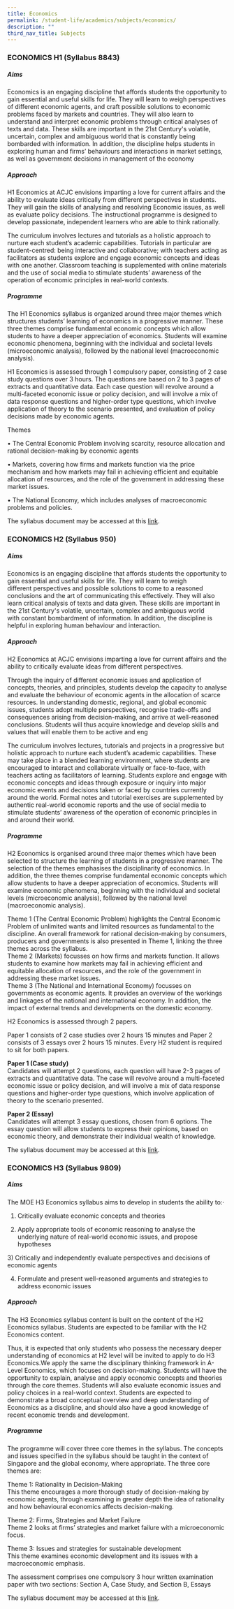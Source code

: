 ```yaml
---
title: Economics
permalink: /student-life/academics/subjects/economics/
description: ""
third_nav_title: Subjects
---
```

### ECONOMICS H1 (Syllabus 8843)  


##### Aims

Economics is an engaging discipline that affords students the opportunity&nbsp;to gain essential and useful skills for life. They will learn to weigh perspectives of different economic agents, and craft possible solutions to economic problems faced by markets and countries. They will also learn to understand and interpret economic problems through critical&nbsp;analyses of texts and data. These skills are important in the 21st&nbsp;Century's volatile, uncertain, complex and ambiguous world that is constantly being bombarded with information. In addition, the discipline helps students&nbsp;in exploring human and firms’ behaviours and interactions in market settings, as well as government decisions in management of the economy 

##### Approach

H1 Economics at ACJC envisions imparting a love for current affairs and the ability to evaluate ideas critically from different perspectives in students. They will gain the skills of analysing and resolving Economic issues, as well as evaluate policy decisions. The instructional programme is designed to develop passionate, independent learners who are able to think rationally.&nbsp;

The curriculum involves lectures and tutorials as a holistic approach to nurture each student’s academic capabilities. Tutorials in particular are student-centred: being interactive and collaborative; with teachers acting as facilitators as students explore and engage economic concepts and ideas with one another. Classroom teaching is supplemented with online materials and the use of social media to stimulate students’ awareness of the operation of economic principles in real-world contexts.


##### Programme

The H1 Economics syllabus is organized around three major themes which structures students’ learning of economics in a progressive manner. These three themes comprise fundamental economic concepts which allow students to have a deeper appreciation of economics. Students will examine economic phenomena, beginning with the individual and societal levels (microeconomic analysis), followed by the national level (macroeconomic analysis).

H1 Economics is assessed through 1 compulsory paper, consisting of 2 case study questions over 3 hours. The questions are based on 2 to 3 pages of extracts and quantitative data. Each case question will revolve around a multi-faceted economic issue or policy decision, and will involve a mix of data response questions and higher-order type questions, which involve application of theory to the scenario presented, and evaluation of policy decisions made by economic agents.

Themes

• The Central Economic Problem involving scarcity, resource allocation and rational decision-making by economic agents

• Markets, covering how firms and markets function via the price mechanism and how markets may fail in achieving efficient and equitable allocation of resources, and the role of the government in addressing these market issues.

• The National Economy, which includes analyses of macroeconomic problems and policies.

The syllabus document may be accessed at this&nbsp;[link](https://www.seab.gov.sg/docs/default-source/national-examinations/syllabus/alevel/2020syllabus/8823_y20_sy.pdf).


### ECONOMICS H2 (Syllabus 950)

##### Aims


Economics is an engaging discipline that affords students the opportunity&nbsp;to gain essential and useful skills for life. They will learn to weigh different&nbsp;perspectives and possible solutions to come to a reasoned conclusions&nbsp;and the art of communicating this effectively. They will also learn critical&nbsp;analysis of texts and data given. These skills are important in the 21st&nbsp;Century's volatile, uncertain, complex and ambiguous world with&nbsp;constant bombardment of information. In addition, the discipline is helpful&nbsp;in exploring human behaviour and interaction.

  

##### Approach


H2 Economics at ACJC envisions imparting a love for current affairs and the ability to critically evaluate ideas from different perspectives.

  

Through the inquiry of different economic issues and application of concepts, theories, and principles, students develop the capacity to analyse and evaluate the behaviour of economic agents in the allocation of scarce resources. In understanding domestic, regional, and global economic issues, students adopt multiple perspectives, recognise trade-offs and consequences arising from decision-making, and arrive at well-reasoned conclusions. Students will thus acquire&nbsp;knowledge and develop skills and values that will enable them to be active and eng

  

The curriculum involves lectures, tutorials and projects in a progressive but holistic approach to nurture each student’s academic capabilities. These may take place in a blended learning environment, where students are encouraged to interact and collaborate virtually or face-to-face, with teachers acting as facilitators of learning. Students explore and engage with economic concepts and ideas through exposure or inquiry into major economic events and decisions taken or faced by countries currently around the world. Formal notes and tutorial exercises are supplemented by authentic real-world economic reports and the use of social media to stimulate students’ awareness of the operation of economic principles in and around their world.  

##### Programme

H2 Economics is organised around three major themes which have been selected to structure the learning of students in a progressive manner. The selection of the themes emphasises the disciplinarity of economics. In addition, the three themes comprise fundamental economic concepts which allow students to have a deeper appreciation of economics. Students will examine economic phenomena, beginning with the individual and societal levels (microeconomic analysis), followed by the national level (macroeconomic analysis).  
  
Theme 1 (The Central Economic Problem) highlights the Central Economic Problem of unlimited wants and limited resources as fundamental to the discipline. An overall framework for rational decision-making by consumers, producers and governments is also presented in Theme 1, linking the three themes across the syllabus.&nbsp; &nbsp; <br>
Theme 2 (Markets) focusses on how firms and markets function. It allows students to examine how markets may fail in achieving efficient and equitable allocation of resources, and the role of the government in addressing these market issues. <br>Theme 3 (The National and International Economy) focusses on governments as economic agents. It provides an overview of the workings and linkages of the national and international economy. In addition, the impact of external trends and developments on the domestic economy.&nbsp;  
  
H2 Economics is assessed through 2 papers.  
  
Paper 1 consists of 2 case studies over 2 hours 15 minutes and Paper 2 consists of 3 essays over 2 hours 15 minutes. Every H2 student is required to sit for both papers.  
  
**Paper 1 (Case study)**  
Candidates will attempt 2 questions, each question will have 2-3 pages of extracts and quantitative data. The case will revolve around a multi-faceted economic issue or policy decision, and will involve a mix of data response questions and higher-order type questions, which involve application of theory to the scenario presented.  
  
**Paper 2 (Essay)**  
Candidates will attempt 3 essay questions, chosen from 6 options. The essay question will allow students to express their opinions, based on economic theory, and demonstrate their individual wealth of knowledge.

The syllabus document may be accessed at this&nbsp;[link](https://www.seab.gov.sg/docs/default-source/national-examinations/syllabus/alevel/2023syllabus/9570_y23_sy.pdf).


### ECONOMICS H3 (Syllabus 9809)


##### Aims



The MOE H3 Economics syllabus aims to develop in students the ability to:·

1) Critically evaluate economic concepts and theories&nbsp; &nbsp;&nbsp;

2) Apply appropriate tools of economic reasoning to analyse the underlying nature of real-world economic issues, and propose hypotheses

3)&nbsp;Critically and independently evaluate perspectives and decisions of economic agents

4) Formulate and present well-reasoned arguments and strategies to address economic issues



  

##### Approach



The H3 Economics syllabus content is built on the content of the H2 Economics syllabus. Students are expected to be familiar with the H2 Economics content.&nbsp;

Thus, it is expected that only students who possess the necessary deeper understanding of economics at H2 level will be invited to apply to do H3 Economics.We apply the same the disciplinary thinking framework in A-Level Economics, which focuses on decision-making. Students will have the opportunity to explain, analyse and apply economic concepts and theories through the core themes. Students will also evaluate economic issues and policy choices in a real-world context.&nbsp;Students are expected to demonstrate a broad conceptual overview and deep understanding of Economics as a discipline, and should also have a good knowledge of recent economic trends and development.



##### Programme  

   

 The programme will cover three core themes in the syllabus. The concepts and issues specified in the syllabus should be taught in the context of Singapore and the global economy, where appropriate. The three core themes are:  


  

Theme 1: Rationality in Decision-Making&nbsp; <br>
This theme encourages a more thorough study of decision-making by economic agents, through examining in greater depth the idea of rationality and how behavioural economics affects decision-making.

  

Theme 2: Firms, Strategies and Market Failure&nbsp; <br>
Theme 2 looks at firms’ strategies and market failure with a microeconomic focus.&nbsp;

  

Theme 3: Issues and strategies for sustainable development&nbsp; <br>
This theme examines economic development and its issues with a macroeconomic emphasis.

  

The assessment comprises one compulsory 3 hour written examination paper with two sections: Section A, Case Study, and Section B, Essays

  

The syllabus document may be accessed at this&nbsp;[link](https://www.seab.gov.sg/docs/default-source/national-examinations/syllabus/alevel/2020syllabus/9809_y20_sy.pdf).